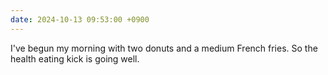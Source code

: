 ```yaml
---
date: 2024-10-13 09:53:00 +0900
---
```


I've begun my morning with two donuts and a medium French fries. So the health eating kick is going well.

